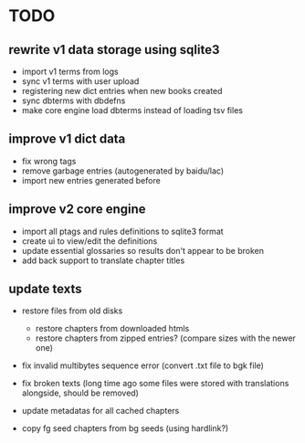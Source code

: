 # TODO

## rewrite v1 data storage using sqlite3

- import v1 terms from logs
- sync v1 terms with user upload
- registering new dict entries when new books created
- sync dbterms with dbdefns
- make core engine load dbterms instead of loading tsv files

## improve v1 dict data

- fix wrong tags
- remove garbage entries (autogenerated by baidu/lac)
- import new entries generated before

## improve v2 core engine

- import all ptags and rules definitions to sqlite3 format
- create ui to view/edit the definitions
- update essential glossaries so results don't appear to be broken
- add back support to translate chapter titles

## update texts

- restore files from old disks

  - restore chapters from downloaded htmls
  - restore chapters from zipped entries? (compare sizes with the newer one)

- fix invalid multibytes sequence error (convert .txt file to bgk file)
- fix broken texts (long time ago some files were stored with translations alongside, should be removed)
- update metadatas for all cached chapters
- copy fg seed chapters from bg seeds (using hardlink?)
